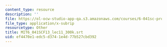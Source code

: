 ```yaml
---
content_type: resource
description: ''
file: https://ol-ocw-studio-app-qa.s3.amazonaws.com/courses/6-041sc-probabilistic-systems-analysis-and-applied-probability-fall-2013/ef4470e1edc5d3741e4d77b527cbd392_MIT6_041SCF13_lec11_300k.srt
file_type: application/x-subrip
resourcetype: Other
title: MIT6_041SCF13_lec11_300k.srt
uid: ef4470e1-edc5-d374-1e4d-77b527cbd392
---
```

